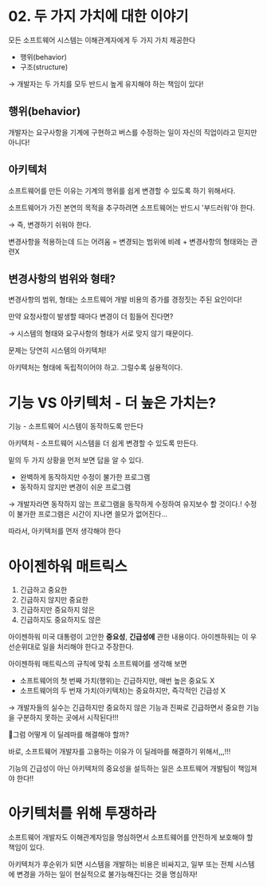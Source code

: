 # 02. 두 가지 가치에 대한 이야기

모든 소프트웨어 시스템는 이해관계자에게 두 가지 가치 제공한다

- 행위(behavior)
- 구조(structure)

→ 개발자는 두 가치를 모두 반드시 높게 유지해야 하는 책임이 있다!

## 행위(behavior)

개발자는 요구사항을 기계에 구현하고 버스를 수정하는 일이 자신의 직업이라고 믿지만 아니다!

## 아키텍처

소프트웨어를 만든 이유는 기계의 행위를 쉽게 변경할 수 있도록 하기 위해서다.

소프트웨어가 가진 본연의 목적을 추구하려면 소프트웨어는 반드시 '부드러워'야 한다.

→ 즉, 변경하기 쉬워야 한다.

변경사항을 적용하는데 드는 어려움 = 변경되는 범위에 비례 + 변경사항의 형태와는 관련X

## 변경사항의 범위와 형태?

변경사항의 범위, 형태는 소프트웨어 개발 비용의 증가를 경정짓는 주된 요인이다!

만약 요청사항이 발생할 때마다 변경이 더 힘들어 진다면?

→ 시스템의 형태와 요구사항의 형태가 서로 맞지 않기 때문이다.

문제는 당연히 시스템의 아키텍처!

아키텍처는 형태에 독립적이어야 하고. 그럴수록 실용적이다.

# 기능 VS 아키텍처 - 더 높은 가치는?

기능 - 소프트웨어 시스템이 동작하도록 만든다

아키텍처 - 소프트웨어 시스템을 더 쉽게 변경할 수 있도록 만든다.

밑의 두 가지 상황을 먼저 보면 답을 알 수 있다.

- 완벽하게 동작하지만 수정이 불가한 프로그램
- 동작하지 않지만 변경이 쉬운 프로그램

→ 개발자라면 동작하지 않는 프로그램을 동작하게 수정하여 유지보수 할 것이다.! 수정이 불가한 프로그램은 시간이 지나면 쓸모가 없어진다...

따라서, 아키텍처를 먼저 생각해야 한다

# 아이젠하워 매트릭스

1. 긴급하고 중요한
2. 긴급하지 않지만 중요한
3. 긴급하지만 중요하지 않은
4. 긴급하지도 중요하지도 않은

아이젠하워 미국 대통령이 고안한 **중요성**, **긴급성에** 관한 내용이다. 아이젠하워는 이 우선순위대로 일을 처리해야 한다고 주장한다.

아이젠하워 매트릭스의 규칙에 맞춰 소프트웨어를 생각해 보면

- 소프트웨어의 첫 번째 가치(행위)는 긴급하지만, 매번 높은 중요도 X
- 소프트웨어의 두 번재 가치(아키텍처)는 중요하지만, 즉각적인 긴급성 X

→ 개발자들의 실수는 긴급하지만 중요하지 않은 기능과 진짜로 긴급하면서 중요한 기능을 구분하지 못하는 곳에서 시작된다!!!

🤔그럼 어떻게 이 딜레마를 해결해야 할까?

바로, 소프트웨어 개발자를 고용하는 이유가 이 딜레마를 해결하기 위해서,,,!!!

기능의 긴급성이 아닌 아키텍처의 중요성을 설득하는 일은 소프트웨어 개발팀이 책임져야 한다!!

# 아키텍처를 위해 투쟁하라

소프트웨어 개발자도 이해관계자임을 명심하면서 소프트웨어를 안전하게 보호해야 할 책임이 있다.

아키텍처가 후순위가 되면 시스템을 개발하는 비용은 비싸지고, 일부 또는 전체 시스템에 변경을 가하는 일이 현실적으로 불가능해진다는 것을 명심하자!